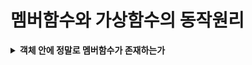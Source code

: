 # 멤버함수와 가상함수의 동작원리

<details><summary><strong>객체 안에 정말로 멤버함수가 존재하는가</strong></summary>

<pre><code class="language-cpp" style="font-size:16px;">
#include&lt;iostream>
using namespace std;

class Data
{
private:
	int data;
public:
	Data(int num):data(num){}
	void ShowData() { cout &lt;&lt; "Data: " &lt;&lt; data &lt;&lt; endl; }
	void Add(int num) { data += num; }
};

int main(void)
{
	Data obj(15);
	obj.Add(17);
	obj.ShowData();
	
	return 0;
}
</code></pre>
<strong>C언어 스타일의 구조체와 전역함수를 이용해서 흉내내 구현한 아래 예제</strong>
<pre><code class="language-cpp" style="font-size:16px;">
typedef struct Data
{
	int data;
	void (*ShowData)(Data*);		// 함수 포인터 변수는 void ShowData(Data* THIS) {}의 주소 값을 저장하기 위함
	void(*Add)(Data*, int);			// 함수 포인터 변수는 void Add(Data* THIS, int num) {}의 주소 값을 저장하기 위함
}Data;
void ShowData(Data* THIS) { cout&lt;&lt;"Data: "&lt;&lt;THIS->data &lt;&lt; endl; }	//
void Add(Data* THIS, int num) { THIS->data += num; }								//
int main(void)
{
	Data obj1 = { 15, ShowData,Add };
	Data obj2 = { 7, ShowData,Add };
	obj1.Add(&obj1, 17);
	obj2.Add(&obj2, 9);
	obj1.ShowData(&obj1);
	obj2.ShowData(&obj2);
	return 0;
}
</code></pre>
Data obj1 = { 15, ShowData,Add };<br>
			data = 15<br>
			void (*ShowData)(Data*)	----> 	void ShowData(Data*THIS){}<br>
			VOID (*Add)(Data*,int)	---->	void Add(Data*THIS,int num){THIS->data+=num;}<br>

Data obj2 = { 7, ShowData,Add };<br>
			data = 7<br>
   			void (*ShowData)(Data*)	----> 	void ShowData(Data*THIS){}<br>
			VOID (*Add)(Data*,int)	---->	void Add(Data*THIS,int num){THIS->data+=num;}<br>

<strong>[obj1과 obj2의 구성]</strong><br>

위의 핵심은 두 개의 구조체 변수(객체)가 함수를 공유하고 있다는 사실이다. C++의 객체와 멤버함수는 이러한 관계를 갖는다.
<strong>객체가 생성되면 멤버변수는 객체 내에 존재하지만, 멤버함수는 메모리의 한 공간에 별도로 위치하고선 이 함수가 정의된 클래스의 모든 객체가 이를 공유하는 형태를 취한다.</strong>

<pre><code class="language-cpp" style="font-size:16px;">
	#include&lt;iostream>
using namespace std;
class AAA
{
private:
	int num1;
public:
	virtual void Func1() { cout&lt;&lt;"Func1" &lt;&lt; endl; }
	virtual void Func2() { cout&lt;&lt;"Func2" &lt;&lt; endl; }
};
class BBB :public AAA
{
private:
	int num2;
public:
	virtual void Func1() { cout &lt;&lt;"BBB::Func1" &lt;&lt; endl; }
	void Func3() { cout &lt;&lt;"Func3" &lt;&lt; endl; }
};
int main(void)
{
	AAA* aptr = new AAA();
	aptr->Func1();
	BBB* bptr = new BBB();
	bptr->Func1();
	return 0;
}
</code></pre>
</details>

